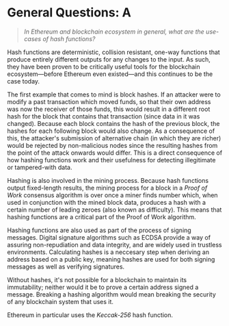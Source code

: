 # General Questions: A

> _In Ethereum and blockchain ecosystem in general, what are the use-cases of hash functions?_

Hash functions are deterministic, collision resistant, one-way functions that produce entirely different outputs for any changes to the input. As such, they have been proven to be critically useful tools for the blockchain ecosystem—before Ethereum even existed—and this continues to be the case today.

The first example that comes to mind is block hashes. If an attacker were to modify a past transaction which moved funds, so that their own address was now the receiver of those funds, this would result in a different root hash for the block that contains that transaction (since data in it was changed). Because each block contains the hash of the previous block, the hashes for each following block would also change. As a consequence of this, the attacker's submission of alternative chain (in which they are richer) would be rejected by non-malicious nodes since the resulting hashes from the point of the attack onwards would differ. This is a direct consequence of how hashing functions work and their usefulness for detecting illegitimate or tampered-with data.

Hashing is also involved in the mining process. Because hash functions output fixed-length results, the mining process for a block in a _Proof of Work_ consensus algorithm is over once a miner finds number which, when used in conjunction with the mined block data, produces a hash with a certain number of leading zeroes (also known as difficulty). This means that hashing functions are a critical part of the Proof of Work algorithm.

Hashing functions are also used as part of the process of signing messages. Digital signature algorithms such as ECDSA provide a way of assuring non-repudiation and data integrity, and are widely used in trustless environments. Calculating hashes is a neccesary step when deriving an address based on a public key, meaning hashes are used for both signing messages as well as verifying signatures.

Without hashes, it's not possible for a blockchain to maintain its immutability; neither would it be to prove a certain address signed a message. Breaking a hashing algorithm would mean breaking the security of any blockchain system that uses it.

Ethereum in particular uses the _Keccak-256_ hash function.
